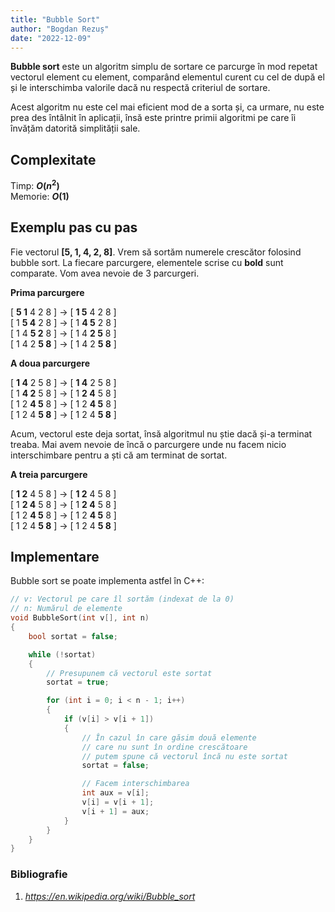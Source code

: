 ```yaml
---
title: "Bubble Sort"
author: "Bogdan Rezuș"
date: "2022-12-09"
---
```


**Bubble sort** este un algoritm simplu de sortare ce parcurge în mod repetat vectorul element cu element, comparând elementul curent cu cel de după el și le interschimba valorile dacă nu respectă criteriul de sortare.

Acest algoritm nu este cel mai eficient mod de a sorta și, ca urmare, nu este prea des întâlnit în aplicații, însă este printre primii algoritmi pe care îi învățăm datorită simplității sale.

## Complexitate

Timp: **$O({n^2})$**  
Memorie: **$O(1)$**

## Exemplu pas cu pas

Fie vectorul **[5, 1, 4, 2, 8]**. Vrem să sortăm numerele crescător folosind bubble sort. La fiecare parcurgere, elementele scrise cu **bold** sunt comparate. Vom avea nevoie de 3 parcurgeri.

**Prima parcurgere**

[ **5 1** 4 2 8 ] &rarr; [ **1 5** 4 2 8 ]  
[ 1 **5 4** 2 8 ] &rarr; [ 1 **4 5** 2 8 ]  
[ 1 4 **5 2** 8 ] &rarr; [ 1 4 **2 5** 8 ]  
[ 1 4 2 **5 8** ] &rarr; [ 1 4 2 **5 8** ]

**A doua parcurgere**

[ **1 4** 2 5 8 ] &rarr; [ **1 4** 2 5 8 ]  
[ 1 **4 2** 5 8 ] &rarr; [ 1 **2 4** 5 8 ]  
[ 1 2 **4 5** 8 ] &rarr; [ 1 2 **4 5** 8 ]  
[ 1 2 4 **5 8** ] &rarr; [ 1 2 4 **5 8** ]

Acum, vectorul este deja sortat, însă algoritmul nu știe dacă și-a terminat treaba. Mai avem nevoie de încă o parcurgere unde nu facem nicio interschimbare pentru a ști că am terminat de sortat.

**A treia parcurgere**

[ **1 2** 4 5 8 ] &rarr; [ **1 2** 4 5 8 ]  
[ 1 **2 4** 5 8 ] &rarr; [ 1 **2 4** 5 8 ]  
[ 1 2 **4 5** 8 ] &rarr; [ 1 2 **4 5** 8 ]  
[ 1 2 4 **5 8** ] &rarr; [ 1 2 4 **5 8** ]

## Implementare

Bubble sort se poate implementa astfel în C++:

```cpp
// v: Vectorul pe care îl sortăm (indexat de la 0)
// n: Numărul de elemente
void BubbleSort(int v[], int n)
{
    bool sortat = false;

    while (!sortat)
    {
        // Presupunem că vectorul este sortat
        sortat = true;

        for (int i = 0; i < n - 1; i++)
        {
            if (v[i] > v[i + 1])
            {
                // În cazul în care găsim două elemente
                // care nu sunt în ordine crescătoare
                // putem spune că vectorul încă nu este sortat
                sortat = false;

                // Facem interschimbarea
                int aux = v[i];
                v[i] = v[i + 1];
                v[i + 1] = aux;
            }
        }
    }
}
```

### Bibliografie

1. _<https://en.wikipedia.org/wiki/Bubble_sort>_
